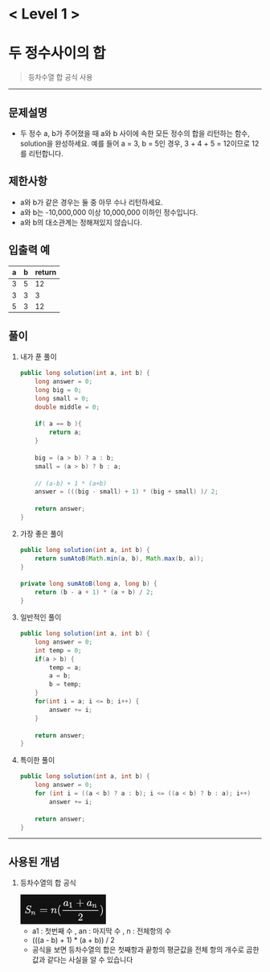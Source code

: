 

# < Level 1 > 

# 두 정수사이의 합 

> 등차수열 합 공식 사용 

---

## 문제설명 

- 두 정수 a, b가 주어졌을 때 a와 b 사이에 속한 모든 정수의 합을 리턴하는 함수, solution을 완성하세요.
  예를 들어 a = 3, b = 5인 경우, 3 + 4 + 5 = 12이므로 12를 리턴합니다.


## 제한사항 

- a와 b가 같은 경우는 둘 중 아무 수나 리턴하세요.
- a와 b는 -10,000,000 이상 10,000,000 이하인 정수입니다.
- a와 b의 대소관계는 정해져있지 않습니다.

## 입출력 예

| a    | b    | return |
| ---- | ---- | ------ |
| 3    | 5    | 12     |
| 3    | 3    | 3      |
| 5    | 3    | 12     |

## 풀이 

1. 내가 푼 풀이 

   ```java
   public long solution(int a, int b) {
       long answer = 0;
       long big = 0;
       long small = 0;
       double middle = 0;
   
       if( a == b ){
           return a;
       }
   
       big = (a > b) ? a : b;
       small = (a > b) ? b : a;
   
       // (a-b) + 1 * (a+b)
       answer = (((big - small) + 1) * (big + small) )/ 2;
   
       return answer;
   }
   ```

2. 가장 좋은 풀이 

   ```java
   public long solution(int a, int b) {
       return sumAtoB(Math.min(a, b), Math.max(b, a));
   }
   
   private long sumAtoB(long a, long b) {
       return (b - a + 1) * (a + b) / 2;
   }
   ```

3. 일반적인 풀이 

   ```java
   public long solution(int a, int b) {
       long answer = 0;
       int temp = 0;
       if(a > b) {
           temp = a;
           a = b;
           b = temp;
       }
       for(int i = a; i <= b; i++) {
           answer += i;
       }
   
       return answer;
   }
   ```

4. 특이한 풀이 

   ```java
   public long solution(int a, int b) {
       long answer = 0;
       for (int i = ((a < b) ? a : b); i <= ((a < b) ? b : a); i++) 
           answer += i;
   
       return answer;
   }
   ```

   


---

## 사용된 개념

1. 등차수열의 합 공식 

   <img src="../images/등차수열합.png">

   - a1 : 첫번째 수 , an : 마지막 수 , n : 전체항의 수 
   - (((a - b) + 1) * (a + b)) / 2
   - 공식을 보면 등차수열의 합은 첫째항과 끝항의 평균값을 전체 항의 개수로 곱한 값과 같다는 사실을 알 수 있습니다
